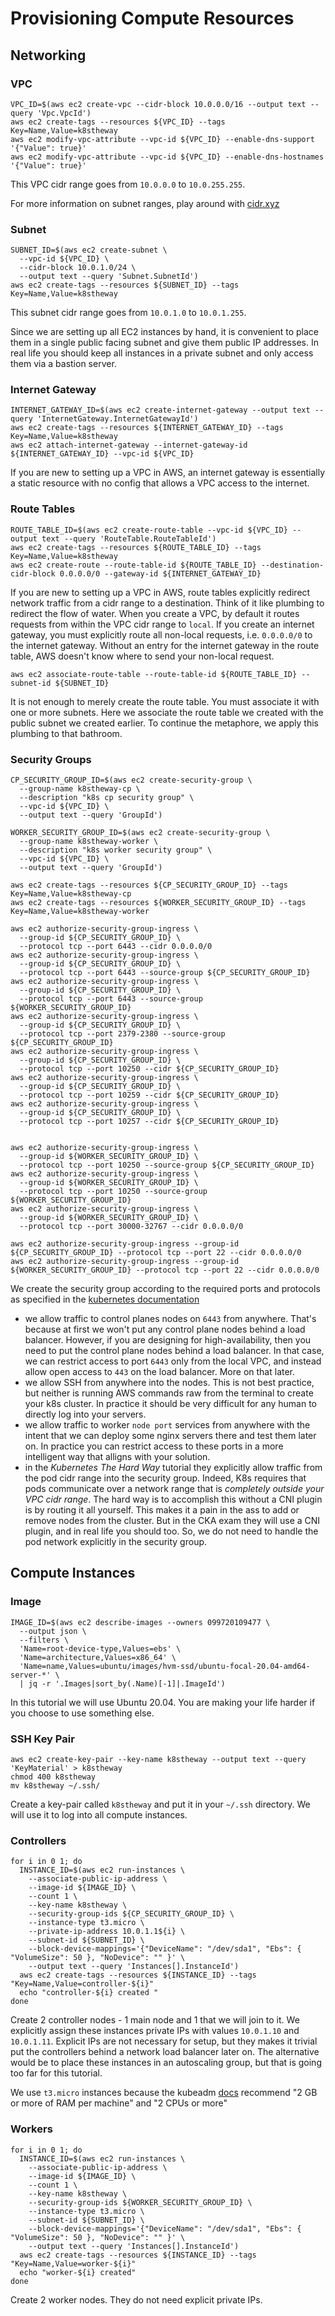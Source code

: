 # Provisioning Compute Resources

## Networking

### VPC
```
VPC_ID=$(aws ec2 create-vpc --cidr-block 10.0.0.0/16 --output text --query 'Vpc.VpcId')
aws ec2 create-tags --resources ${VPC_ID} --tags Key=Name,Value=k8stheway
aws ec2 modify-vpc-attribute --vpc-id ${VPC_ID} --enable-dns-support '{"Value": true}'
aws ec2 modify-vpc-attribute --vpc-id ${VPC_ID} --enable-dns-hostnames '{"Value": true}'
```

This VPC cidr range goes from `10.0.0.0` to `10.0.255.255`.

For more information on subnet ranges, play around with [cidr.xyz](cidr.xyz)

### Subnet
```
SUBNET_ID=$(aws ec2 create-subnet \
  --vpc-id ${VPC_ID} \
  --cidr-block 10.0.1.0/24 \
  --output text --query 'Subnet.SubnetId')
aws ec2 create-tags --resources ${SUBNET_ID} --tags Key=Name,Value=k8stheway
```

This subnet cidr range goes from `10.0.1.0` to `10.0.1.255`.

Since we are setting up all EC2 instances by hand, it is convenient to place them in a single public facing subnet and give them public IP addresses. In real life you should keep all instances in a private subnet and only access them via a bastion server.

### Internet Gateway
```
INTERNET_GATEWAY_ID=$(aws ec2 create-internet-gateway --output text --query 'InternetGateway.InternetGatewayId')
aws ec2 create-tags --resources ${INTERNET_GATEWAY_ID} --tags Key=Name,Value=k8stheway
aws ec2 attach-internet-gateway --internet-gateway-id ${INTERNET_GATEWAY_ID} --vpc-id ${VPC_ID}
```

If you are new to setting up a VPC in AWS, an internet gateway is essentially a static resource with no config that allows a VPC access to the internet.

### Route Tables
```
ROUTE_TABLE_ID=$(aws ec2 create-route-table --vpc-id ${VPC_ID} --output text --query 'RouteTable.RouteTableId')
aws ec2 create-tags --resources ${ROUTE_TABLE_ID} --tags Key=Name,Value=k8stheway
aws ec2 create-route --route-table-id ${ROUTE_TABLE_ID} --destination-cidr-block 0.0.0.0/0 --gateway-id ${INTERNET_GATEWAY_ID}
```

If you are new to setting up a VPC in AWS, route tables explicitly redirect network traffic from a cidr range to a destination. Think of it like plumbing to redirect the flow of water. When you create a VPC, by default it routes requests from within the VPC cidr range to `local`. If you create an internet gateway, you must explicitly route all non-local requests, i.e. `0.0.0.0/0` to the internet gateway. Without an entry for the internet gateway in the route table, AWS doesn't know where to send your non-local request.

```
aws ec2 associate-route-table --route-table-id ${ROUTE_TABLE_ID} --subnet-id ${SUBNET_ID}
```

It is not enough to merely create the route table. You must associate it with one or more subnets. Here we associate the route table we created with the public subnet we created earlier. To continue the metaphore, we apply this plumbing to that bathroom.

### Security Groups
```
CP_SECURITY_GROUP_ID=$(aws ec2 create-security-group \
  --group-name k8stheway-cp \
  --description "k8s cp security group" \
  --vpc-id ${VPC_ID} \
  --output text --query 'GroupId')

WORKER_SECURITY_GROUP_ID=$(aws ec2 create-security-group \
  --group-name k8stheway-worker \
  --description "k8s worker security group" \
  --vpc-id ${VPC_ID} \
  --output text --query 'GroupId')

aws ec2 create-tags --resources ${CP_SECURITY_GROUP_ID} --tags Key=Name,Value=k8stheway-cp
aws ec2 create-tags --resources ${WORKER_SECURITY_GROUP_ID} --tags Key=Name,Value=k8stheway-worker

aws ec2 authorize-security-group-ingress \
  --group-id ${CP_SECURITY_GROUP_ID} \
  --protocol tcp --port 6443 --cidr 0.0.0.0/0
aws ec2 authorize-security-group-ingress \
  --group-id ${CP_SECURITY_GROUP_ID} \
  --protocol tcp --port 6443 --source-group ${CP_SECURITY_GROUP_ID}
aws ec2 authorize-security-group-ingress \
  --group-id ${CP_SECURITY_GROUP_ID} \
  --protocol tcp --port 6443 --source-group ${WORKER_SECURITY_GROUP_ID}
aws ec2 authorize-security-group-ingress \
  --group-id ${CP_SECURITY_GROUP_ID} \
  --protocol tcp --port 2379-2380 --source-group ${CP_SECURITY_GROUP_ID}
aws ec2 authorize-security-group-ingress \
  --group-id ${CP_SECURITY_GROUP_ID} \
  --protocol tcp --port 10250 --cidr ${CP_SECURITY_GROUP_ID}
aws ec2 authorize-security-group-ingress \
  --group-id ${CP_SECURITY_GROUP_ID} \
  --protocol tcp --port 10259 --cidr ${CP_SECURITY_GROUP_ID}
aws ec2 authorize-security-group-ingress \
  --group-id ${CP_SECURITY_GROUP_ID} \
  --protocol tcp --port 10257 --cidr ${CP_SECURITY_GROUP_ID}


aws ec2 authorize-security-group-ingress \
  --group-id ${WORKER_SECURITY_GROUP_ID} \
  --protocol tcp --port 10250 --source-group ${CP_SECURITY_GROUP_ID}
aws ec2 authorize-security-group-ingress \
  --group-id ${WORKER_SECURITY_GROUP_ID} \
  --protocol tcp --port 10250 --source-group ${WORKER_SECURITY_GROUP_ID}
aws ec2 authorize-security-group-ingress \
  --group-id ${WORKER_SECURITY_GROUP_ID} \
  --protocol tcp --port 30000-32767 --cidr 0.0.0.0/0

aws ec2 authorize-security-group-ingress --group-id ${CP_SECURITY_GROUP_ID} --protocol tcp --port 22 --cidr 0.0.0.0/0
aws ec2 authorize-security-group-ingress --group-id ${WORKER_SECURITY_GROUP_ID} --protocol tcp --port 22 --cidr 0.0.0.0/0
```

We create the security group according to the required ports and protocols as specified in the [kubernetes documentation](https://kubernetes.io/docs/reference/networking/ports-and-protocols/)

- we allow traffic to control planes nodes on `6443` from anywhere. That's because at first we won't put any control plane nodes behind a load balancer. However, if you are designing for high-availability, then you need to put the control plane nodes behind a load balancer. In that case, we can restrict access to port `6443` only from the local VPC, and instead allow open access to `443` on the load balancer. More on that later.
- we allow SSH from anywhere into the nodes. This is not best practice, but neither is running AWS commands raw from the terminal to create your k8s cluster. In practice it should be very difficult for any human to directly log into your servers.
- we allow traffic to worker `node port` services from anywhere with the intent that we can deploy some nginx servers there and test them later on. In practice you can restrict access to these ports in a more intelligent way that alligns with your solution.
- in the *Kubernetes The Hard Way* tutorial they explicitly allow traffic from the pod cidr range into the security group. Indeed, K8s requires that pods communicate over a network range that is *completely outside your VPC cidr range*. The hard way is to accomplish this without a CNI plugin is by routing it all yourself. This makes it a pain in the ass to add or remove nodes from the cluster. But in the CKA exam they will use a CNI plugin, and in real life you should too. So, we do not need to handle the pod network explicitly in the security group.

## Compute Instances

### Image
```
IMAGE_ID=$(aws ec2 describe-images --owners 099720109477 \
  --output json \
  --filters \
  'Name=root-device-type,Values=ebs' \
  'Name=architecture,Values=x86_64' \
  'Name=name,Values=ubuntu/images/hvm-ssd/ubuntu-focal-20.04-amd64-server-*' \
  | jq -r '.Images|sort_by(.Name)[-1]|.ImageId')
```

In this tutorial we will use Ubuntu 20.04. You are making your life harder if you choose to use something else.

### SSH Key Pair
```
aws ec2 create-key-pair --key-name k8stheway --output text --query 'KeyMaterial' > k8stheway
chmod 400 k8stheway
mv k8stheway ~/.ssh/
```

Create a key-pair called `k8stheway` and put it in your `~/.ssh` directory. We will use it to log into all compute instances.

### Controllers
```
for i in 0 1; do
  INSTANCE_ID=$(aws ec2 run-instances \
    --associate-public-ip-address \
    --image-id ${IMAGE_ID} \
    --count 1 \
    --key-name k8stheway \
    --security-group-ids ${CP_SECURITY_GROUP_ID} \
    --instance-type t3.micro \
    --private-ip-address 10.0.1.1${i} \
    --subnet-id ${SUBNET_ID} \
    --block-device-mappings='{"DeviceName": "/dev/sda1", "Ebs": { "VolumeSize": 50 }, "NoDevice": "" }' \
    --output text --query 'Instances[].InstanceId')
  aws ec2 create-tags --resources ${INSTANCE_ID} --tags "Key=Name,Value=controller-${i}"
  echo "controller-${i} created "
done
```

Create 2 controller nodes - 1 main node and 1 that we will join to it. We explicitly assign these instances private IPs with values `10.0.1.10` and `10.0.1.11`. Explicit IPs are not necessary for setup, but they makes it trivial put the controllers behind a network load balancer later on. The alternative would be to place these instances in an autoscaling group, but that is going too far for this tutorial.

We use `t3.micro` instances because the kubeadm [docs](https://kubernetes.io/docs/setup/production-environment/tools/kubeadm/install-kubeadm/#before-you-begin) recommend "2 GB or more of RAM per machine" and "2 CPUs or more"

### Workers
```
for i in 0 1; do
  INSTANCE_ID=$(aws ec2 run-instances \
    --associate-public-ip-address \
    --image-id ${IMAGE_ID} \
    --count 1 \
    --key-name k8stheway \
    --security-group-ids ${WORKER_SECURITY_GROUP_ID} \
    --instance-type t3.micro \
    --subnet-id ${SUBNET_ID} \
    --block-device-mappings='{"DeviceName": "/dev/sda1", "Ebs": { "VolumeSize": 50 }, "NoDevice": "" }' \
    --output text --query 'Instances[].InstanceId')
  aws ec2 create-tags --resources ${INSTANCE_ID} --tags "Key=Name,Value=worker-${i}"
  echo "worker-${i} created"
done
```

Create 2 worker nodes. They do not need explicit private IPs.
